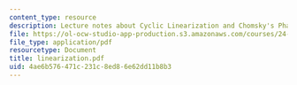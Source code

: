 ```yaml
---
content_type: resource
description: Lecture notes about Cyclic Linearization and Chomsky's Phases.
file: https://ol-ocw-studio-app-production.s3.amazonaws.com/courses/24-952-advanced-syntax-spring-2007/4ae6b576471c231c8ed86e62dd11b8b3_linearization.pdf
file_type: application/pdf
resourcetype: Document
title: linearization.pdf
uid: 4ae6b576-471c-231c-8ed8-6e62dd11b8b3
---
```

